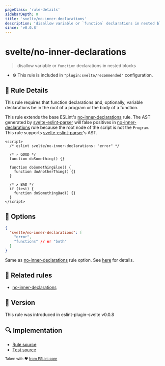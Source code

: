 ```yaml
---
pageClass: 'rule-details'
sidebarDepth: 0
title: 'svelte/no-inner-declarations'
description: 'disallow variable or `function` declarations in nested blocks'
since: 'v0.0.8'
---
```


# svelte/no-inner-declarations

> disallow variable or `function` declarations in nested blocks

- :gear: This rule is included in `"plugin:svelte/recommended"` configuration.

## :book: Rule Details

This rule requires that function declarations and, optionally, variable declarations be in the root of a program or the body of a function.

This rule extends the base ESLint's [no-inner-declarations] rule. The AST generated by [svelte-eslint-parser] will false positives in [no-inner-declarations] rule because the root node of the script is not the `Program`.  
This rule supports [svelte-eslint-parser]'s AST.

[svelte-eslint-parser]: https://github.com/sveltejs/svelte-eslint-parser

<!--eslint-skip-->

```svelte
<script>
  /* eslint svelte/no-inner-declarations: "error" */

  /* ✓ GOOD */
  function doSomething() {}

  function doSomethingElse() {
    function doAnotherThing() {}
  }

  /* ✗ BAD */
  if (test) {
    function doSomethingBad() {}
  }
</script>
```

## :wrench: Options

```json
{
  "svelte/no-inner-declarations": [
    "error",
    "functions" // or "both"
  ]
}
```

Same as [no-inner-declarations] rule option. See [here](https://eslint.org/docs/rules/no-inner-declarations#options) for details.

## :couple: Related rules

- [no-inner-declarations]

[no-inner-declarations]: https://eslint.org/docs/rules/no-inner-declarations

## :rocket: Version

This rule was introduced in eslint-plugin-svelte v0.0.8

## :mag: Implementation

- [Rule source](https://github.com/sveltejs/eslint-plugin-svelte/blob/main/packages/eslint-plugin-svelte/src/rules/no-inner-declarations.ts)
- [Test source](https://github.com/sveltejs/eslint-plugin-svelte/blob/main/packages/eslint-plugin-svelte/tests/src/rules/no-inner-declarations.ts)

<sup>Taken with ❤️ [from ESLint core](https://eslint.org/docs/rules/no-inner-declarations)</sup>
